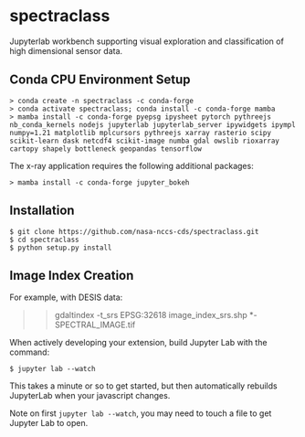 spectraclass
===============================

Jupyterlab workbench supporting visual exploration and classification of high dimensional sensor data.

Conda CPU Environment Setup
---------------

    > conda create -n spectraclass -c conda-forge
    > conda activate spectraclass; conda install -c conda-forge mamba
    > mamba install -c conda-forge pyepsg ipysheet pytorch pythreejs nb_conda_kernels nodejs jupyterlab jupyterlab_server ipywidgets ipympl numpy=1.21 matplotlib mplcursors pythreejs xarray rasterio scipy scikit-learn dask netcdf4 scikit-image numba gdal owslib rioxarray cartopy shapely bottleneck geopandas tensorflow

The x-ray application requires the following additional packages:

    > mamba install -c conda-forge jupyter_bokeh

Installation
------------

    $ git clone https://github.com/nasa-nccs-cds/spectraclass.git
    $ cd spectraclass
    $ python setup.py install

Image Index Creation
--------------------

For example, with DESIS data:

>> gdaltindex -t_srs EPSG:32618 image_index_srs.shp *-SPECTRAL_IMAGE.tif

When actively developing your extension, build Jupyter Lab with the command:

    $ jupyter lab --watch

This takes a minute or so to get started, but then automatically rebuilds JupyterLab when your javascript changes.

Note on first `jupyter lab --watch`, you may need to touch a file to get Jupyter Lab to open.

